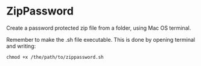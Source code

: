 # ZipPassword
Create a password protected zip file from a folder, using Mac OS terminal.

Remember to make the .sh file executable.
This is done by opening terminal and writing:

`chmod +x /the/path/to/zippassword.sh`

